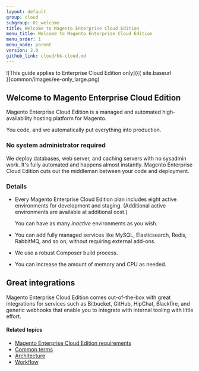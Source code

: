 ```yaml
---
layout: default
group: cloud
subgroup: 01_welcome
title: Welcome to Magento Enterprise Cloud Edition
menu_title: Welcome to Magento Enterprise Cloud Edition
menu_order: 1
menu_node: parent
version: 2.0
github_link: cloud/bk-cloud.md
---
```


![This guide applies to Enterprise Cloud Edition only]({{ site.baseurl }}common/images/ee-only_large.png) 

## Welcome to Magento Enterprise Cloud Edition
Magento Enterprise Cloud Edition is a managed and automated high-availability hosting platform for
Magento.

You code, and we automatically put everything into production.

### No system administrator required
We deploy databases, web server, and caching servers with no sysadmin work.
It's fully automated and happens almost instantly. Magento Enterprise Cloud Edition cuts out the
middleman between your code and deployment.

### Details
* Every Magento Enterprise Cloud Edition plan includes eight active environments for development and staging. (Additional active environments are available at additional cost.)

	You can have as many *inactive* environments as you wish.  
* You can add fully managed services like MySQL, Elasticsearch, Redis, RabbitMQ, and so on, without requiring external add-ons.
* We use a robust Composer build process.
* You can increase the amount of memory and CPU as needed.

## Great integrations
Magento Enterprise Cloud Edition comes out-of-the-box with great integrations for services such
as Bitbucket, GitHub, HipChat, Blackfire, and generic webhooks that enable you 
to integrate with internal tooling with little effort.

#### Related topics
*	[Magento Enterprise Cloud Edition requirements]({{page.baseurl}}cloud/cloud-requirements.html)
*	[Common terms]({{page.baseurl}}cloud/before/terms.html)
*	[Architecture]({{page.baseurl}}cloud/discover-arch.html)
*	[Workflow]({{page.baseurl}}cloud/discover-workflow.html)

